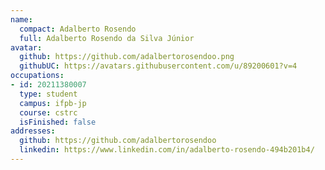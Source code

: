 ```yaml
---
name:
  compact: Adalberto Rosendo
  full: Adalberto Rosendo da Silva Júnior
avatar:
  github: https://github.com/adalbertorosendoo.png
  githubUC: https://avatars.githubusercontent.com/u/89200601?v=4
occupations:
- id: 20211380007
  type: student
  campus: ifpb-jp
  course: cstrc
  isFinished: false
addresses:
  github: https://github.com/adalbertorosendoo
  linkedin: https://www.linkedin.com/in/adalberto-rosendo-494b201b4/
---
```

